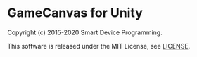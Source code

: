 # GameCanvas for Unity
Copyright (c) 2015-2020 Smart Device Programming.

This software is released under the MIT License, see [LICENSE](LICENSE.md).
